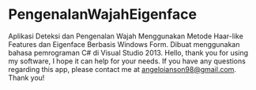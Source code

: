 # PengenalanWajahEigenface
Aplikasi Deteksi dan Pengenalan Wajah Menggunakan Metode Haar-like Features dan Eigenface Berbasis Windows Form. Dibuat menggunakan bahasa pemrograman C# di Visual Studio 2013.
Hello, thank you for using my software, I hope it can help for your needs.
If you have any questions regarding this app, please contact me at angeloianson98@gmail.com. 
Thank you!
